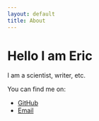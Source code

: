 ```yaml
---
layout: default
title: About
---
```


# Hello I am Eric

I am a scientist, writer, etc.

You can find me on:

- [GitHub](https://github.com/EricGBHK)
- [Email](mailto:whk0527@gmail.com)
